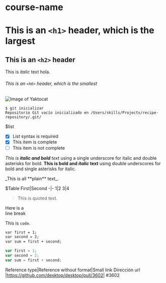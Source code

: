 # course-name
# This is an `<h1>` header, which is the largest
## This is an `<h2>` header 
This is *italic* text hola.
###### This is an `<h6>` header, which is the smallest
![Image of Yaktocat](https://octodex.github.com/images/yaktocat.png)

```
$ git inicializar
Repositorio Git vacío inicializado en /Users/skills/Projects/recipe-repository/.git/
```

$list
- [x] List syntax is required
- [x] This item is complete
- [ ] This item is not complete

_This is **italic and bold** text_ using a single underscore for italic and double asterisks for bold.
__This is bold and *italic* text__ using double underscores for bold and single asterisks for italic.

\_This is all \*\*plain\*\* text\_.

$Table
First|Second
-|-
1|2
3|4


> This is quoted text.

Here is a<br />line break

This is `code`.

```markdown
var first = 1;
var second = 2;
var sum = first + second;
```

```javascript
var first = 1;
var second = 2;
var sum = first + second;
```

Reference type|Reference without format|Small link
Dirección url |https://github.com/desktop/desktop/pull/3602| #3602
